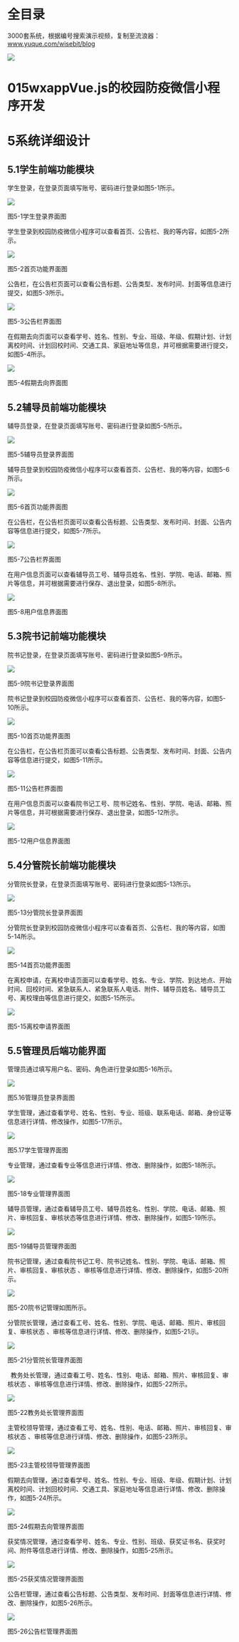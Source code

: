 # 全目录

3000套系统，根据编号搜索演示视频，复制至流浪器：www.yuque.com/wisebit/blog


![](https://bitwise.oss-cn-heyuan.aliyuncs.com/2024/11/06/qq_wechat.png)
# 015wxappVue.js的校园防疫微信小程序开发
# 5系统详细设计
## 5.1学生前端功能模块
学生登录，在登录页面填写账号、密码进行登录如图5-1所示。

![](/md/blog.015.png)

图5-1学生登录界面图




学生登录到校园防疫微信小程序可以查看首页、公告栏、我的等内容，如图5-2所示。

![](/md/blog.016.png)

图5-2首页功能界面图

公告栏，在公告栏页面可以查看公告标题、公告类型、发布时间、封面等信息进行提交，如图5-3所示。

![](/md/blog.017.png)

图5-3公告栏界面图

在假期去向页面可以查看学号、姓名、性别、专业、班级、年级、假期计划、计划离校时间、计划回校时间、交通工具、家庭地址等信息，并可根据需要进行提交，如图5-4所示。

![](/md/blog.018.png)

图5-4假期去向界面图

## 5.2辅导员前端功能模块
辅导员登录，在登录页面填写账号、密码进行登录如图5-5所示。

![](/md/blog.019.png)

图5-5辅导员登录界面图




辅导员登录到校园防疫微信小程序可以查看首页、公告栏、我的等内容，如图5-6所示。

![](/md/blog.020.png)

图5-6首页功能界面图

在公告栏，在公告栏页面可以查看公告标题、公告类型、发布时间、封面、公告内容等信息进行提交，如图5-7所示。

![](/md/blog.021.png)

图5-7公告栏界面图

在用户信息页面可以查看辅导员工号、辅导员姓名、性别、学院、电话、邮箱、照片等信息，并可根据需要进行保存、退出登录，如图5-8所示。

![](/md/blog.022.png)

图5-8用户信息界面图

## 5.3院书记前端功能模块
院书记登录，在登录页面填写账号、密码进行登录如图5-9所示。

![](/md/blog.023.png)

图5-9院书记登录界面图




院书记登录到校园防疫微信小程序可以查看首页、公告栏、我的等内容，如图5-10所示。

![](/md/blog.024.png)

图5-10首页功能界面图

在公告栏，在公告栏页面可以查看公告标题、公告类型、发布时间、封面、公告内容等信息进行提交，如图5-11所示。

![](/md/blog.025.png)

图5-11公告栏界面图

在用户信息页面可以查看院书记工号、院书记姓名、性别、学院、电话、邮箱、照片等信息，并可根据需要进行保存、退出登录，如图5-12所示。

![](/md/blog.026.png)

图5-12用户信息界面图

## 5.4分管院长前端功能模块
分管院长登录，在登录页面填写账号、密码进行登录如图5-13所示。

![](/md/blog.027.png)

图5-13分管院长登录界面图




分管院长登录到校园防疫微信小程序可以查看首页、公告栏、我的等内容，如图5-14所示。

![](/md/blog.028.png)

图5-14首页功能界面图

在离校申请，在离校申请页面可以查看学号、姓名、专业、学院、到达地点、开始时间、回校时间、紧急联系人、紧急联系人电话、附件、辅导员姓名、辅导员工号、离校理由等信息进行提交，如图5-15所示。

![](/md/blog.029.png)

图5-15离校申请界面图



## 5.5管理员后端功能界面

管理员通过填写用户名、密码、角色进行登录如图5-16所示。

![](/md/blog.030.png)

图5.16管理员登录界面图

学生管理，通过查看学号、姓名、性别、专业、班级、联系电话、邮箱、身份证等信息进行详情、修改操作，如图5-17所示。

![](/md/blog.031.png)

图5.17学生管理界面图

专业管理，通过查看专业等信息进行详情、修改、删除操作，如图5-18所示。

![](/md/blog.032.png)

图5-18专业管理界面图



辅导员管理，通过查看辅导员工号、辅导员姓名、性别、学院、电话、邮箱、照片、审核回复、审核状态等信息进行详情、修改、删除操作，如图5-19所示。

![](/md/blog.033.png)

图5-19辅导员管理界面图


院书记管理，通过查看院书记工号、院书记姓名、性别、学院、电话、邮箱、照片、审核回复、审核状态 、审核等信息进行详情、修改、删除操作，如图5-20所示。

![](/md/blog.034.png)

图5-20院书记管理如图所示。


分管院长管理，通过查看工号、姓名、性别、学院、电话、邮箱、照片、审核回复、审核状态 、审核等信息进行详情、修改、删除操作，如图5-21示。

![](/md/blog.035.png)

图5-21分管院长管理界面图

` `教务处长管理，通过查看工号、姓名、性别、电话、邮箱、照片、审核回复、审核状态 、审核等信息进行详情、修改、删除操作，如图5-22所示。

![](/md/blog.036.png)

图5-22教务处长管理界面图


主管校领导管理，通过查看工号、姓名、性别、电话、邮箱、照片、审核回复、审核状态 、审核等信息进行详情、修改、删除操作，如图5-23所示。

![](/md/blog.037.png)

图5-23主管校领导管理界面图



假期去向管理，通过查看学号、姓名、性别、专业、班级、年级、假期计划、计划离校时间、计划回校时间、交通工具、家庭地址等信息进行详情、修改、删除操作，如图5-24所示。

![](/md/blog.038.png)

图5-24假期去向管理界面图


获奖情况管理，通过查看学号、姓名、专业、性别、班级、获奖证书名、获奖时间、附件等信息进行详情、修改、删除操作，如图5-25所示。

![](/md/blog.039.png)

图5-25获奖情况管理界面图

公告栏管理，通过查看公告标题、公告类型、发布时间、封面等信息进行详情、修改、删除操作，如图5-26所示。

![](/md/blog.040.png)

图5-26公告栏管理界面图















